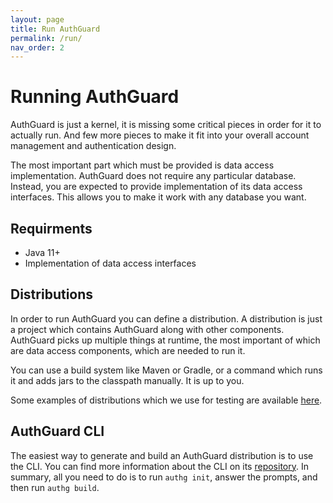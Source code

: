 ```yaml
---
layout: page
title: Run AuthGuard
permalink: /run/
nav_order: 2
---
```

# Running AuthGuard
AuthGuard is just a kernel, it is missing some critical pieces in order for it
to actually run. And few more pieces to make it fit into your overall account
management and authentication design.

The most important part which must be provided is data access implementation.
AuthGuard does not require any particular database. Instead, you are expected to
provide implementation of its data access interfaces. This allows you to make it
work with any database you want.

## Requirments
* Java 11+
* Implementation of data access interfaces

## Distributions
In order to run AuthGuard you can define a distribution. A distribution is just a
project which contains AuthGuard along with other components. AuthGuard picks up
multiple things at runtime, the most important of which are data access components,
which are needed to run it.

You can use a build system like Maven or Gradle, or a command which runs it and
adds jars to the classpath manually. It is up to you.

Some examples of distributions which we use for testing are available [here](https://github.com/AuthGuard/example-distributions).

## AuthGuard CLI
The easiest way to generate and build an AuthGuard distribution is to use the
CLI. You can find more information about the CLI on its [repository](https://github.com/AuthGuard/authg-cli).
In summary, all you need to do is to run `authg init`, answer the prompts, and
then run `authg build`.
